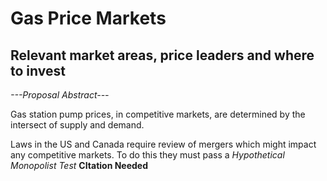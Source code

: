 # Gas Price Markets
## Relevant market areas, price leaders and where to invest

*---Proposal Abstract---*

Gas station pump prices, in competitive markets, are determined by the intersect
of supply and demand.

Laws in the US and Canada require review of mergers which might impact any
competitive markets. To do this they must pass a *Hypothetical Monopolist Test*
__CItation Needed__


